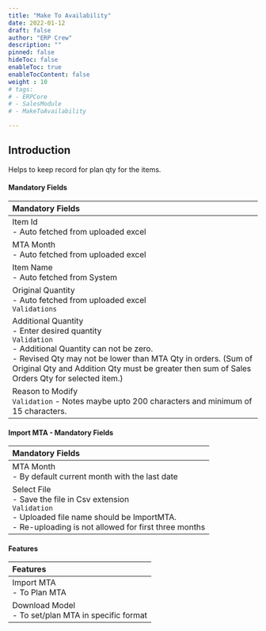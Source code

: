 ```yaml
---
title: "Make To Availability"
date: 2022-01-12
draft: false
author: "ERP Crew"
description: ""
pinned: false
hideToc: false
enableToc: true
enableTocContent: false
weight : 10
# tags: 
# - ERPCore 
# - SalesModule
# - MakeToAvailability

---
```


## Introduction

Helps to keep record for plan qty for the items.
<!-- Helps to plan MTA (Make To Availability) quantity. -->
<!-- Helps to keep record for plan qty for an items. -->
#### Mandatory Fields

|Mandatory Fields|   
  |:------|                   
  | Item Id <br> - Auto fetched from uploaded excel 
  | MTA Month <br> - Auto fetched from uploaded excel
  | Item Name <br> - Auto fetched from System
  | Original Quantity <br> - Auto fetched from uploaded excel <br> `Validations` 
  | Additional Quantity <br> - Enter desired quantity <br> `Validation` <br> - Additional Quantity can not be zero.<br> - Revised Qty may not be lower than MTA Qty in orders. (Sum of Original Qty and Addition Qty must be greater then sum of Sales Orders Qty for selected item.)
  | Reason to Modify <br>  `Validation` - Notes maybe upto 200 characters and minimum of 15 characters.
 
  

#### Import MTA - Mandatory Fields

|Mandatory Fields|   
  |:------|                   
  | MTA Month <br> - By default current month with the last date
  | Select File <br> - Save the file in Csv extension <br> `Validation` <br> - Uploaded file name should be ImportMTA. <br> -  Re-uploading is not allowed for first three months
  
#### Features

|Features|  
  |:------
  | Import MTA <br> - To Plan MTA 
  | Download Model <br> - To set/plan MTA in specific format
  